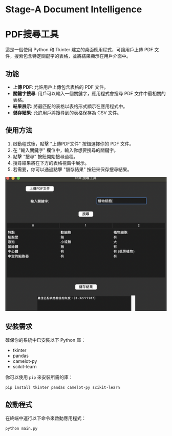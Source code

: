 # Stage-A Document Intelligence

# PDF搜尋工具

這是一個使用 Python 和 Tkinter 建立的桌面應用程式，可讓用戶上傳 PDF 文件，搜索包含特定關鍵字的表格，並將結果顯示在用戶介面中。

## 功能

- **上傳 PDF**: 允許用戶上傳包含表格的 PDF 文件。
- **關鍵字搜尋**: 用戶可以輸入一個關鍵字，應用程式會搜尋 PDF 文件中最相關的表格。
- **結果展示**: 將最匹配的表格以表格形式顯示在應用程式中。
- **儲存結果**: 允許用戶將搜尋到的表格保存為 CSV 文件。

## 使用方法

1. 啟動程式後，點擊 "上傳PDF文件" 按鈕選擇你的 PDF 文件。
2. 在 "輸入關鍵字" 欄位中，輸入你想要搜尋的關鍵字。
3. 點擊 "搜尋" 按鈕開始搜尋過程。
4. 搜尋結果將在下方的表格視窗中展示。
5. 若需要，你可以通過點擊 "儲存結果" 按鈕來保存搜尋結果。

![img](images/UI.png "UI")


## 安裝需求

確保你的系統中已安裝以下 Python 庫：

- tkinter
- pandas
- camelot-py
- scikit-learn

你可以使用 `pip` 來安裝所需的庫：

```bash
pip install tkinter pandas camelot-py scikit-learn
```

## 啟動程式

在終端中運行以下命令來啟動應用程式：

```bash
python main.py
```